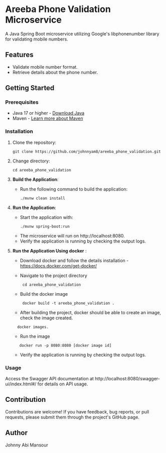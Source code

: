 # Areeba Phone Validation Microservice
 
A Java Spring Boot microservice utilizing Google's libphonenumber library for validating mobile numbers.
 
## Features
 
- Validate mobile number format.
- Retrieve details about the phone number.
 
## Getting Started
 
### Prerequisites
 
- Java 17 or higher - [Download Java](https://www.oracle.com/java/technologies/javase/jdk17-archive-downloads.html)
- Maven - [Learn more about Maven](https://maven.apache.org/)
 
### Installation
 
1. Clone the repository:
   ```
   git clone https://github.com/johnnyam8/areeba_phone_validation.git
   ```
2. Change directory:
   ```
   cd areeba_phone_validation
   ```
3. **Build the Application**:
    - Run the following command to build the application:
      ```
      ./mvnw clean install
      ```
4. **Run the Application**:
    - Start the application with:
      ```
      ./mvnw spring-boot:run
      ```
    - The microservice will run on http://localhost:8080.
    - Verify the application is running by checking the output logs.

5. **Run the Application Using docker** :
    -  Download docker and follow the details installation  - https://docs.docker.com/get-docker/
      
    - Navigate to the project directory 
      ```
       cd areeba_phone_validation
      ```
   -  Build the docker image 
       ```
        docker build -t areeba_phone_validation .
       ```
    -   After building the project, docker should be able to create an image, check the image created.
      ```
        docker images.
      ```
    -  Run the image
     ```
        docker run -p 8080:8080 [docker image id]
     ```
     -  Verify the application is running by checking the output logs.
     
### Usage
 
Access the Swagger API documentation at http://localhost:8080/swagger-ui/index.html#/ for details on API usage.
 
## Contribution
 
Contributions are welcome! If you have feedback, bug reports, or pull requests, please submit them through the project's GitHub page.
 
## Author
 
Johnny Abi Mansour
